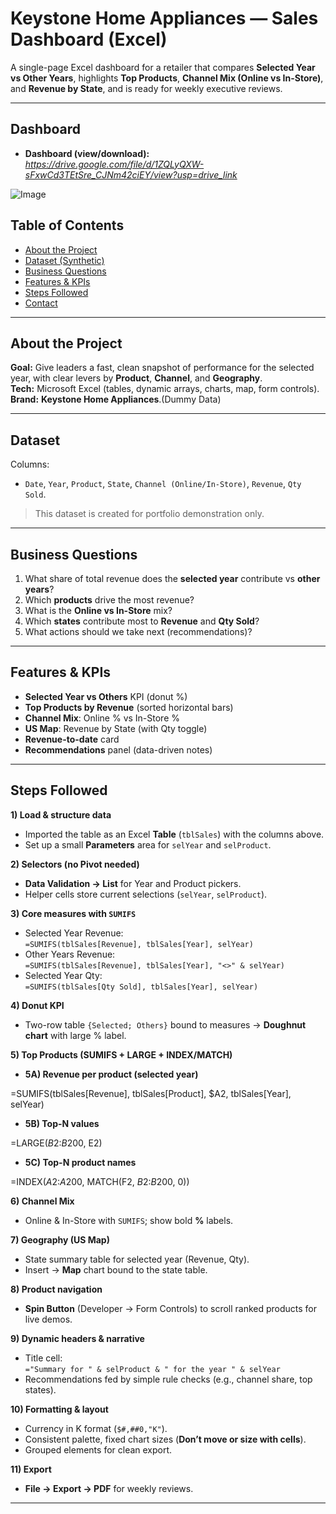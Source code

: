 # Keystone Home Appliances — Sales Dashboard (Excel)

A single-page Excel dashboard for a retailer that compares **Selected Year vs Other Years**, highlights **Top Products**, **Channel Mix (Online vs In-Store)**, and **Revenue by State**, and is ready for weekly executive reviews.

---

## Dashboard
- **Dashboard (view/download):** _https://drive.google.com/file/d/1ZQLyQXW-sFxwCd3TEtSre_CJNm42ciEY/view?usp=drive_link_

![Image](https://github.com/user-attachments/assets/1aa84a67-dffc-420b-98d5-a183ef9b4693)


## Table of Contents
- [About the Project](#about-the-project)
- [Dataset (Synthetic)](#dataset-synthetic)
- [Business Questions](#business-questions)
- [Features & KPIs](#features--kpis)
- [Steps Followed](#steps-followed)
- [Contact](#contact)

---

##  About the Project
**Goal:** Give leaders a fast, clean snapshot of performance for the selected year, with clear levers by **Product**, **Channel**, and **Geography**.  
**Tech:** Microsoft Excel (tables, dynamic arrays, charts, map, form controls).  
**Brand:**  **Keystone Home Appliances**.(Dummy Data)

---

##  Dataset 
Columns:
- `Date`, `Year`, `Product`, `State`, `Channel (Online/In-Store)`, `Revenue`, `Qty Sold`.

> This dataset is  created for portfolio demonstration only.

---

##  Business Questions
1. What share of total revenue does the **selected year** contribute vs **other years**?  
2. Which **products** drive the most revenue?  
3. What is the **Online vs In-Store** mix?  
4. Which **states** contribute most to **Revenue** and **Qty Sold**?  
5. What actions should we take next (recommendations)?

---

##  Features & KPIs
- **Selected Year vs Others** KPI (donut %)
- **Top Products by Revenue** (sorted horizontal bars)
- **Channel Mix**: Online % vs In-Store %
- **US Map**: Revenue by State (with Qty toggle)
- **Revenue-to-date** card
- **Recommendations** panel (data-driven notes)

---

## Steps Followed
**1) Load & structure data**  
- Imported the table as an Excel **Table** (`tblSales`) with the columns above.
- Set up a small **Parameters** area for `selYear` and `selProduct`.

**2) Selectors (no Pivot needed)**  
- **Data Validation → List** for Year and Product pickers.
- Helper cells store current selections (`selYear`, `selProduct`).

**3) Core measures with `SUMIFS`**  
- Selected Year Revenue:  
  `=SUMIFS(tblSales[Revenue], tblSales[Year], selYear)`  
- Other Years Revenue:  
  `=SUMIFS(tblSales[Revenue], tblSales[Year], "<>" & selYear)`  
- Selected Year Qty:  
  `=SUMIFS(tblSales[Qty Sold], tblSales[Year], selYear)`

**4) Donut KPI**  
- Two-row table `{Selected; Others}` bound to measures → **Doughnut chart** with large % label.

**5) Top Products (SUMIFS + LARGE + INDEX/MATCH)**  

- **5A) Revenue per product (selected year)**

=SUMIFS(tblSales[Revenue], tblSales[Product], $A2, tblSales[Year], selYear) 

- **5B) Top-N values**

=LARGE($B$2:$B$200, E2)  

- **5C) Top-N product names**

=INDEX($A$2:$A$200, MATCH(F2, $B$2:$B$200, 0))

**6) Channel Mix**  
- Online & In-Store with `SUMIFS`; show bold **%** labels.

**7) Geography (US Map)**  
- State summary table for selected year (Revenue, Qty).  
- Insert → **Map** chart bound to the state table.

**8) Product navigation**  
- **Spin Button** (Developer → Form Controls) to scroll ranked products for live demos.

**9) Dynamic headers & narrative**  
- Title cell:  
  `="Summary for " & selProduct & " for the year " & selYear`  
- Recommendations fed by simple rule checks (e.g., channel share, top states).

**10) Formatting & layout**  
- Currency in K format (`$#,##0,"K"`).  
- Consistent palette, fixed chart sizes (**Don’t move or size with cells**).  
- Grouped elements for clean export.

**11) Export**  
- **File → Export → PDF** for weekly reviews.

---


